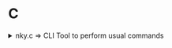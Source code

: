 # C

<details>
  <summary>
    nky.c => CLI Tool to perform usual commands
  </summary>
  <p>
    Commands:
        <code>
            git clone https://github.com/night0721/Night_RPC
        </code>

        To shutdown
    </p>

</details>
